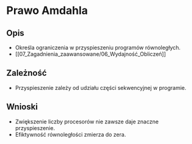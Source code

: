 # Prawo Amdahla

## Opis
- Określa ograniczenia w przyspieszeniu programów równoległych.
- [[07_Zagadnienia_zaawansowane/06_Wydajność_Obliczeń]]

## Zależność
- Przyspieszenie zależy od udziału części sekwencyjnej w programie.

## Wnioski
- Zwiększenie liczby procesorów nie zawsze daje znaczne przyspieszenie.
- Efiktywność równoległości zmierza do zera.
